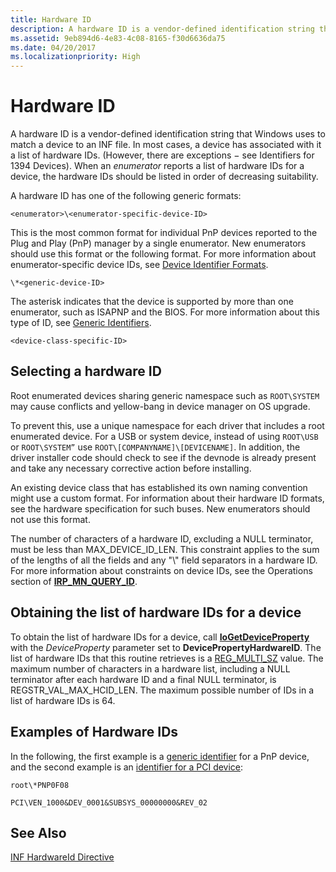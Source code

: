 ```yaml
---
title: Hardware ID
description: A hardware ID is a vendor-defined identification string that Windows uses to match a device to an INF file.
ms.assetid: 9eb894d6-4e83-4c08-8165-f30d6636da75
ms.date: 04/20/2017
ms.localizationpriority: High
---
```


# Hardware ID


A hardware ID is a vendor-defined identification string that Windows uses to match a device to an INF file. In most cases, a device has associated with it a list of hardware IDs. (However, there are exceptions − see Identifiers for 1394 Devices). When an *enumerator* reports a list of hardware IDs for a device, the hardware IDs should be listed in order of decreasing suitability.




A hardware ID has one of the following generic formats:

`<enumerator>\<enumerator-specific-device-ID>`

This is the most common format for individual PnP devices reported to the Plug and Play (PnP) manager by a single enumerator. New enumerators should use this format or the following format. For more information about enumerator-specific device IDs, see [Device Identifier Formats](./generic-identifiers.md).

`\*<generic-device-ID>`

The asterisk indicates that the device is supported by more than one enumerator, such as ISAPNP and the BIOS. For more information about this type of ID, see [Generic Identifiers](generic-identifiers.md).

`<device-class-specific-ID>`

## Selecting a hardware ID

Root enumerated devices sharing generic namespace such as `ROOT\SYSTEM` may cause conflicts and yellow-bang in device manager on OS upgrade.

To prevent this, use a unique namespace for each driver that includes a root enumerated device. For a USB or system device, instead of using `ROOT\USB` or `ROOT\SYSTEM”` use `ROOT\[COMPANYNAME]\[DEVICENAME]`.  In addition, the driver installer code should check to see if the devnode is already present and take any necessary corrective action before installing.

An existing device class that has established its own naming convention might use a custom format. For information about their hardware ID formats, see the hardware specification for such buses. New enumerators should not use this format.

The number of characters of a hardware ID, excluding a NULL terminator, must be less than MAX_DEVICE_ID_LEN. This constraint applies to the sum of the lengths of all the fields and any "\\" field separators in a hardware ID. For more information about constraints on device IDs, see the Operations section of [**IRP_MN_QUERY_ID**](../kernel/irp-mn-query-id.md).

## Obtaining the list of hardware IDs for a device

To obtain the list of hardware IDs for a device, call [**IoGetDeviceProperty**](/windows-hardware/drivers/ddi/wdm/nf-wdm-iogetdeviceproperty) with the *DeviceProperty* parameter set to **DevicePropertyHardwareID**. The list of hardware IDs that this routine retrieves is a [REG_MULTI_SZ](/windows/desktop/SysInfo/registry-value-types) value. The maximum number of characters in a hardware list, including a NULL terminator after each hardware ID and a final NULL terminator, is REGSTR_VAL_MAX_HCID_LEN. The maximum possible number of IDs in a list of hardware IDs is 64.

## Examples of Hardware IDs

In the following, the first example is a [generic identifier](generic-identifiers.md) for a PnP device, and the second example is an [identifier for a PCI device](identifiers-for-pci-devices.md):

`root\*PNP0F08`

`PCI\VEN_1000&DEV_0001&SUBSYS_00000000&REV_02`





## See Also

[INF HardwareId Directive](./inf-hardwareid-directive.md)